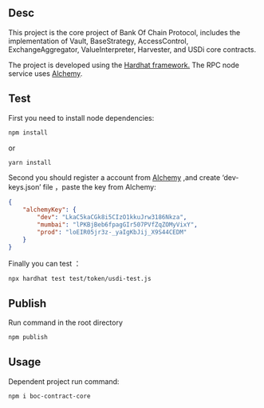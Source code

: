 ## Desc

This project is the core project of Bank Of Chain Protocol,  includes the implementation of Vault, BaseStrategy, AccessControl, ExchangeAggregator, ValueInterpreter, Harvester, and USDi core contracts.

The project is developed using the [Hardhat framework.](https://hardhat.org/) The RPC node service uses [Alchemy](https://www.alchemy.com/).

## Test

First you need to install node dependencies:

```bash
npm install
```

or

```bash
yarn install
```

Second you should register a account from  [Alchemy](https://www.alchemy.com/) ,and create ‘dev-keys.json’ file ，paste the key from Alchemy:

```json
{
    "alchemyKey": {
        "dev": "LkaC5kaCGk8i5CIzO1kkuJrw3186Nkza",
        "mumbai": "lPKBjBeb6fpagGIr507PVfZqZOMyVixY",
        "prod": "loEIR05jr3z-_yaIgKbJij_X9S44CEDM"
    }
}
```

Finally you can test ：

```bash
npx hardhat test test/token/usdi-test.js
```

## Publish

Run command in the root directory

```bash
npm publish
```

## Usage

Dependent project run command:

```bash
npm i boc-contract-core
```